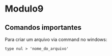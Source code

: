# Modulo9

## Comandos importantes

Para criar um arquivo via command no windows:
```
type nul > 'nome_do_arquivo'
```

